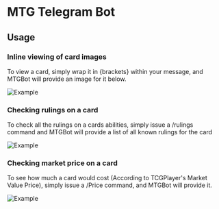 # MTG Telegram Bot


## Usage

### Inline viewing of card images
To view a card, simply wrap it in {brackets} within your message, and MTGBot will provide an image for it below.

![Example](https://i.imgur.com/Okqdfku.png)

### Checking rulings on a card
To check all the rulings on a cards abilities, simply issue a /rulings command and MTGBot will provide a list of all known rulings for the card

![Example](https://i.imgur.com/G0ab1sf.png)


### Checking market price on a card
To see how much a card would cost (According to TCGPlayer's Market Value Price), simply issue a /Price command, and MTGBot will provide it.

![Example](https://i.imgur.com/youoTDD.png)

